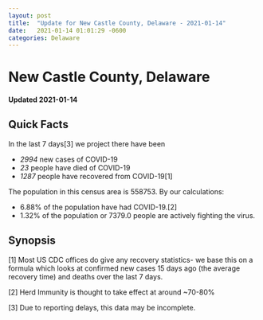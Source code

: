 ```yaml
---
layout: post
title:  "Update for New Castle County, Delaware - 2021-01-14"
date:   2021-01-14 01:01:29 -0600
categories: Delaware
---
```


# New Castle County, Delaware
#### Updated 2021-01-14

## Quick Facts

In the last 7 days[3] we project there have been
- *2994* new cases of COVID-19
- *23* people have died of COVID-19
- *1287* people have recovered from COVID-19[1]

The population in this census area is 558753. By our calculations:
- 6.88% of the population have had COVID-19.[2]
- 1.32% of the population or 7379.0 people are actively fighting the virus.

## Synopsis




[1] Most US CDC offices do give any recovery statistics- we base this on a formula which looks at confirmed new cases
15 days ago (the average recovery time) and deaths over the last 7 days.

[2] Herd Immunity is thought to take effect at around ~70-80%

[3] Due to reporting delays, this data may be incomplete.
 
    